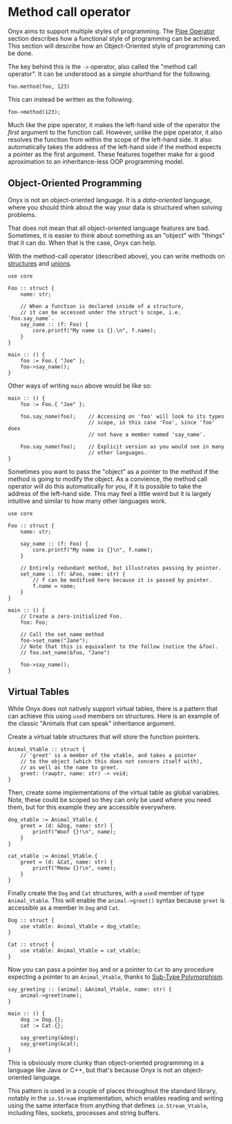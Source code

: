 # Method call operator

Onyx aims to support multiple styles of programming. The [Pipe Operator](./pipe.md) section
describes how a functional style of programming can be achieved. This section will describe
how an Object-Oriented style of programming can be done.

The key behind this is the `->` operator, also called the "method call operator". It can be
understood as a simple shorthand for the following.
```onyx
foo.method(foo, 123)
```

This can instead be written as the following.
```onyx
foo->method(123);
```

Much like the pipe operator, it makes the left-hand side of the operator the *first* argument
to the function call. However, unlike the pipe operator, it also resolves the function from
within the scope of the left-hand side. It also automatically takes the address of the left-hand
side if the method expects a pointer as the first argument. These features together make for
a good aproximation to an inheritance-less OOP programming model.


## Object-Oriented Programming

Onyx is not an object-oriented language. It is a *data-oriented* language, where you should
think about the way your data is structured when solving problems.

That does not mean that all object-oriented language features are bad. Sometimes, it is
easier to think about something as an "object" with "things" that it can do. When that is
the case, Onyx can help.

With the method-call operator (described above), you can write methods on [structures](../types/structures.md) and
[unions](../types/unions.md).

```onyx
use core

Foo :: struct {
    name: str;

    // When a function is declared inside of a structure,
    // it can be accessed under the struct's scope, i.e. `Foo.say_name`.
    say_name :: (f: Foo) {
        core.printf("My name is {}.\n", f.name);
    }
}

main :: () {
    foo := Foo.{ "Joe" };
    foo->say_name();
}
```

Other ways of writing `main` above would be like so:
```onyx
main :: () {
    foo := Foo.{ "Joe" };

    foo.say_name(foo);    // Accessing on 'foo' will look to its types
                          // scope, in this case 'Foo', since 'foo' does
                          // not have a member named 'say_name'.

    Foo.say_name(foo);    // Explicit version as you would see in many 
                          // other languages.
}
```

Sometimes you want to pass the "object" as a pointer to the method if the method is going
to modify the object. As a convience, the method call operator will do this automatically
for you, if it is possible to take the address of the left-hand side. This may feel a little
weird but it is largely intuitive and similar to how many other languages work.
```onyx
use core

Foo :: struct {
    name: str;

    say_name :: (f: Foo) {
        core.printf("My name is {}\n", f.name);
    }

    // Entirely redundant method, but illustrates passing by pointer.
    set_name :: (f: &Foo, name: str) {
        // f can be modified here because it is passed by pointer.
        f.name = name;
    }
}

main :: () {
    // Create a zero-initialized Foo.
    foo: Foo;

    // Call the set_name method
    foo->set_name("Jane");
    // Note that this is equivalent to the follow (notice the &foo).
    // foo.set_name(&foo, "Jane")

    foo->say_name();
}
```

## Virtual Tables

While Onyx does not natively support virtual tables, there is a pattern
that can achieve this using `use`d members on structures. Here is an
example of the classic "Animals that can speak" inheritance argument.

Create a virtual table structures that will store the function pointers.
```onyx
Animal_Vtable :: struct {
    // 'greet' is a member of the vtable, and takes a pointer
    // to the object (which this does not concern itself with),
    // as well as the name to greet.
    greet: (rawptr, name: str) -> void;
}
```

Then, create some implementations of the virtual table as global variables.
Note, these could be scoped so they can only be used where you need them,
but for this example they are accessible everywhere.
```onyx
dog_vtable := Animal_Vtable.{
    greet = (d: &Dog, name: str) {
        printf("Woof {}!\n", name);
    }
}

cat_vtable := Animal_Vtable.{
    greet = (d: &Cat, name: str) {
        printf("Meow {}!\n", name);
    }
}

```

Finally create the `Dog` and `Cat` structures, with a `use`d member of type `Animal_Vtable`.
This will enable the `animal->greet()` syntax because `greet` is accessible as a
member in `Dog` and `Cat`.

```onyx
Dog :: struct {
    use vtable: Animal_Vtable = dog_vtable;
}

Cat :: struct {
    use vtable: Animal_Vtable = cat_vtable;
}
```

Now you can pass a pointer `Dog` and or a pointer to `Cat` to any procedure expecting
a pointer to an `Animal_Vtable`, thanks to [Sub-Type Polymorphism](../types/structures.md#sub-type-polymorphism).

```onyx
say_greeting :: (animal: &Animal_Vtable, name: str) {
    animal->greet(name);
}

main :: () {
    dog := Dog.{};
    cat := Cat.{};

    say_greeting(&dog);
    say_greeting(&cat);
}
```

This is obviously more clunky than object-oriented programming in a language like
Java or C++, but that's because Onyx is not an object-oriented language.

This pattern is used in a couple of places throughout the standard library,
notably in the `io.Stream` implementation, which enables reading and writing
using the same interface from anything that defines `io.Stream_Vtable`, including
files, sockets, processes and string buffers.
